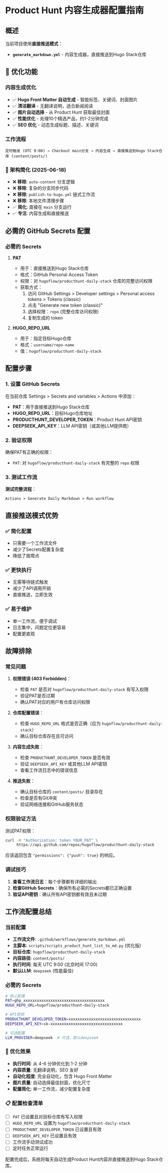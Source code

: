 # Product Hunt 内容生成器配置指南

## 概述

当前项目使用**直接推送模式**：
- **`generate_markdown.yml`** - 内容生成器，直接推送到Hugo Stack仓库

## 🚀 优化功能

### 内容生成优化
- ✅ **Hugo Front Matter 自动生成** - 智能标签、关键词、封面图片
- ✅ **清洁翻译** - 无翻译说明，适合新闻阅读
- ✅ **图片自动选择** - 从 Product Hunt 获取最佳封面
- ✅ **性能优化** - 处理10个精选产品，约1-2分钟完成
- ✅ **SEO 优化** - 动态生成标题、描述、关键词

### 工作流程

```
定时触发 (UTC 9:00) → Checkout main分支 → 内容生成 → 直接推送到Hugo Stack仓库 (content/posts/)
```

### 🎯 架构简化 (2025-06-18)

- ❌ **移除**: `auto-content` 分支逻辑
- ❌ **移除**: 复杂的分支同步代码
- ❌ **移除**: `publish-to-hugo.yml` 链式工作流
- ❌ **移除**: 本地文件清理步骤
- ✅ **简化**: 直接在 `main` 分支运行
- ✅ **专注**: 内容生成和直接推送

## 必需的 GitHub Secrets 配置

### 必需的 Secrets

1. **PAT**
   - 用于：直接推送到Hugo Stack仓库
   - 格式：GitHub Personal Access Token
   - 权限：对 `hugoflow/producthunt-daily-stack` 仓库的完整访问权限
   - 获取方式：
     1. 访问 GitHub Settings > Developer settings > Personal access tokens > Tokens (classic)
     2. 点击 "Generate new token (classic)"
     3. 选择权限：`repo` (完整仓库访问权限)
     4. 复制生成的 token

2. **HUGO_REPO_URL**
   - 用于：指定目标Hugo仓库
   - 格式：`username/repo-name`
   - 值：`hugoflow/producthunt-daily-stack`

## 配置步骤

### 1. 设置 GitHub Secrets
在当前仓库 Settings > Secrets and variables > Actions 中添加：

- **PAT**：用于直接推送到Hugo Stack仓库
- **HUGO_REPO_URL**：目标Hugo仓库地址
- **PRODUCTHUNT_DEVELOPER_TOKEN**：Product Hunt API密钥
- **DEEPSEEK_API_KEY**：LLM API密钥（或其他LLM提供商）

### 2. 验证权限
确保PAT有正确的权限：
- `PAT`: 对 `hugoflow/producthunt-daily-stack` 有完整的 `repo` 权限

### 3. 测试工作流
**测试完整流程**：
```
Actions > Generate Daily Markdown > Run workflow
```

## 直接推送模式优势

### ✅ 简化配置
- 只需要一个工作流文件
- 减少了Secrets配置复杂度
- 降低了故障点

### ✅ 更快执行
- 无需等待链式触发
- 减少了API调用开销
- 直接推送，立即生效

### ✅ 易于维护
- 单一工作流，便于调试
- 日志集中，问题定位更容易
- 配置更直观

## 故障排除

### 常见问题

1. **权限错误 (403 Forbidden)**：
   - 检查 `PAT` 是否对 `hugoflow/producthunt-daily-stack` 有写入权限
   - 验证PAT是否过期
   - 确认PAT对应的用户有仓库访问权限

2. **仓库配置错误**：
   - 检查 `HUGO_REPO_URL` 格式是否正确（应为 `hugoflow/producthunt-daily-stack`）
   - 确认目标仓库存在且可访问

3. **内容生成失败**：
   - 检查 `PRODUCTHUNT_DEVELOPER_TOKEN` 是否有效
   - 验证 `DEEPSEEK_API_KEY` 或其他LLM API密钥
   - 查看工作流日志中的错误信息

4. **推送失败**：
   - 确认目标仓库的 `content/posts/` 目录存在
   - 检查是否有Git冲突
   - 验证网络连接和GitHub服务状态

### 权限验证方法

测试PAT权限：
```bash
curl -H "Authorization: token YOUR_PAT" \
     https://api.github.com/repos/hugoflow/producthunt-daily-stack
```

应该返回包含 `"permissions": {"push": true}` 的响应。

### 调试技巧

1. **查看工作流日志**：每个步骤都有详细的输出
2. **检查GitHub Secrets**：确保所有必需的Secrets都已正确设置
3. **验证API密钥**：确认所有API密钥都有效且未过期

## 工作流配置总结

### 当前配置
- **工作流文件**: `.github/workflows/generate_markdown.yml`
- **主脚本**: `scripts/scripts_product_hunt_list_to_md.py` (优化版)
- **目标仓库**: `hugoflow/producthunt-daily-stack`
- **内容路径**: `content/posts/`
- **执行时间**: 每天 UTC 9:00 (北京时间 17:00)
- **默认LLM**: `deepseek` (性能最佳)

### 必需的 Secrets
```bash
# 核心配置
PAT=ghp_xxxxxxxxxxxxxxxxxxxxxxxxxxxxxxxxxxxx
HUGO_REPO_URL=hugoflow/producthunt-daily-stack

# API密钥
PRODUCTHUNT_DEVELOPER_TOKEN=xxxxxxxxxxxxxxxxxxxxxxxxxxxxxxxx
DEEPSEEK_API_KEY=sk-xxxxxxxxxxxxxxxxxxxxxxxxxxxxxxxx

# 可选配置
LLM_PROVIDER=deepseek  # 可选，默认deepseek
```

### 🎯 优化效果
- **执行时间**: 从 4-6 分钟优化到 1-2 分钟
- **内容质量**: 无翻译说明，SEO 友好
- **自动化程度**: 完全自动化，包含 Hugo Front Matter
- **图片质量**: 自动选择最佳封面，优化尺寸
- **配置简化**: 单一工作流，减少配置复杂度

### 📋 配置检查清单

- [ ] `PAT` 已设置且对目标仓库有写入权限
- [ ] `HUGO_REPO_URL` 设置为 `hugoflow/producthunt-daily-stack`
- [ ] `PRODUCTHUNT_DEVELOPER_TOKEN` 已设置且有效
- [ ] `DEEPSEEK_API_KEY` 已设置且有效
- [ ] 工作流手动测试成功
- [ ] 定时任务正常运行

配置完成后，系统将每天自动生成Product Hunt内容并直接推送到Hugo Stack仓库。
